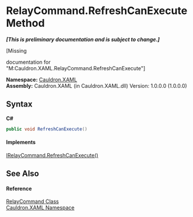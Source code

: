 # RelayCommand.RefreshCanExecute Method 
 _**\[This is preliminary documentation and is subject to change.\]**_

\[Missing <summary> documentation for "M:Cauldron.XAML.RelayCommand.RefreshCanExecute"\]

**Namespace:**&nbsp;<a href="N_Cauldron_XAML">Cauldron.XAML</a><br />**Assembly:**&nbsp;Cauldron.XAML (in Cauldron.XAML.dll) Version: 1.0.0.0 (1.0.0.0)

## Syntax

**C#**<br />
``` C#
public void RefreshCanExecute()
```


#### Implements
<a href="M_Cauldron_XAML_IRelayCommand_RefreshCanExecute">IRelayCommand.RefreshCanExecute()</a><br />

## See Also


#### Reference
<a href="T_Cauldron_XAML_RelayCommand">RelayCommand Class</a><br /><a href="N_Cauldron_XAML">Cauldron.XAML Namespace</a><br />